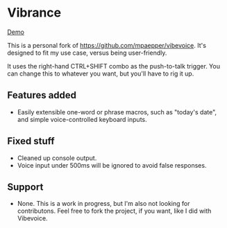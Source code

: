 # Vibrance

[Demo](https://github.com/user-attachments/assets/1d989be6-9f00-4b2a-b5c0-240a554bc1ae)


This is a personal fork of https://github.com/mpaepper/vibevoice. It's designed to fit my use case, versus being user-friendly.

It uses the right-hand CTRL+SHIFT combo as the push-to-talk trigger. You can change this to whatever you want, but you'll have to rig it up.

## Features added

- Easily extensible one-word or phrase macros, such as "today's date", and simple voice-controlled keyboard inputs.

## Fixed stuff

- Cleaned up console output.
- Voice input under 500ms will be ignored to avoid false responses.

## Support

- None. This is a work in progress, but I'm also not looking for contributons. Feel free to fork the project, if you want, like I did with Vibevoice.
